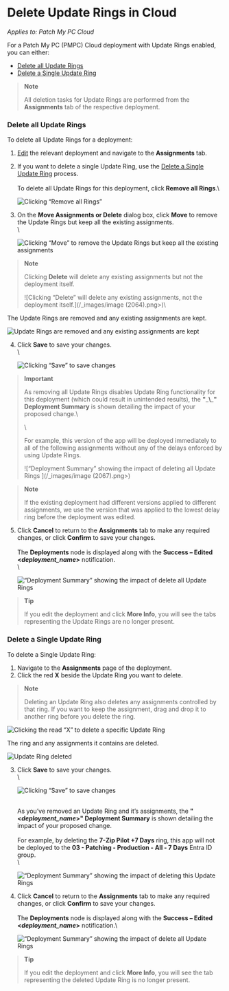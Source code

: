# Delete Update Rings in Cloud

_Applies to: Patch My PC Cloud_

For a Patch My PC (PMPC) Cloud deployment with Update Rings enabled, you can either:

* [Delete all Update Rings](delete-update-rings-in-cloud.md#delete-all-update-rings)
* [Delete a Single Update Ring](delete-update-rings-in-cloud.md#delete-a-single-update-ring)

<blockquote class="wp-block-quote">
<p><strong>Note</strong></p>
<p>All deletion tasks for Update Rings are performed from the <strong>Assignments</strong> tab of the respective deployment.</p>
</blockquote>

### Delete all Update Rings

To delete all Update Rings for a deployment:

1. [Edit](../manage-cloud-deployments/edit-a-cloud-deployment.md) the relevant deployment and navigate to the <strong>Assignments</strong> tab.
2.  If you want to delete a single Update Ring, use the [Delete a Single Update Ring](delete-update-rings-in-cloud.md#delete-a-single-update-ring) process.\
    \
    To delete all Update Rings for this deployment, click <strong>Remove all Rings</strong>.\


    ![Clicking “Remove all Rings”](/_images/image-(2061).png "Clicking “Remove all Rings”")


3.  On the <strong>Move Assignments or Delete</strong> dialog box, click <strong>Move</strong> to remove the Update Rings but keep all the existing assignments.\
    \


    ![Clicking “Move” to remove the Update Rings but keep all the existing assignments](/_images/image-(2062).png "Clicking “Move” to remove the Update Rings but keep all the existing assignments")

<blockquote class="wp-block-quote">
<p><strong>Note</strong></p>
<p>Clicking <strong>Delete</strong> will delete any existing assignments but not the deployment itself.</p>
<p>![Clicking “Delete” will delete any existing assignments, not the deployment itself.](/_images/image (2064).png>)\</p>
</blockquote>

The Update Rings are removed and any existing assignments are kept.

![Update Rings are removed and any existing assignments are kept](/_images/image-(2065).png "Update Rings are removed and any existing assignments are kept")

4.  Click <strong>Save</strong> to save your changes.\
    \


    ![Clicking “Save” to save changes](/_images/image-(2066).png "Clicking “Save” to save changes")

<blockquote class="wp-block-quote">
<p><strong>Important</strong></p>
<p>As removing all Update Rings disables Update Ring functionality for this deployment (which could result in unintended results), the <strong>"</strong>_<strong>\<deployment\_name></strong>_<strong>" Deployment Summary</strong> is shown detailing the impact of your proposed change.\</p>
<p>\</p>
<p>For example, this version of the app will be deployed immediately to all of the following assignments without any of the delays enforced by using Update Rings.</p>
<p>![“Deployment Summary” showing the impact of deleting all Update Rings ](/_images/image (2067).png>)</p>
</blockquote>

<blockquote class="wp-block-quote">
<p><strong>Note</strong></p>
<p>If the existing deployment had different versions applied to different assignments, we use the version that was applied to the lowest delay ring before the deployment was edited.</p>
</blockquote>

5.  Click <strong>Cancel</strong> to return to the <strong>Assignments</strong> tab to make any required changes, or click <strong>Confirm</strong> to save your changes.\
    \
    The <strong>Deployments</strong> node is displayed along with the <strong>Success – Edited <</strong>_<strong>deployment\_name</strong>_<strong>></strong> notification.\
    \


    ![“Deployment Summary” showing the impact of delete all Update Rings](/_images/image-(2068).png "“Deployment Summary” showing the impact of delete all Update Rings")

<blockquote class="wp-block-quote">
<p><strong>Tip</strong></p>
<p>If you edit the deployment and click <strong>More Info</strong>, you will see the tabs representing the Update Rings are no longer present.</p>
</blockquote>

### Delete a Single Update Ring

To delete a Single Update Ring:

1. Navigate to the <strong>Assignments</strong> page of the deployment.
2. Click the red <strong>X</strong> beside the Update Ring you want to delete.

<blockquote class="wp-block-quote">
<p><strong>Note</strong></p>
<p>Deleting an Update Ring also deletes any assignments controlled by that ring. If you want to keep the assignment, drag and drop it to another ring before you delete the ring.</p>
</blockquote>

![Clicking the read “X” to delete a specific Update Ring](/_images/image-(2069).png "Clicking the read “X” to delete a specific Update Ring")

The ring and any assignments it contains are deleted.

![Update Ring deleted](/_images/image-(2070).png "Update Ring deleted")

3.  Click <strong>Save</strong> to save your changes.\
    \


    ![Clicking “Save” to save changes](/_images/image-(2071).png "Clicking “Save” to save changes")

    \
    As you’ve removed an Update Ring and it’s assignments, the <strong>"<</strong>_<strong>deployment\_name</strong>_<strong>>" Deployment Summary</strong> is shown detailing the impact of your proposed change.\
    \
    For example, by deleting the <strong>7-Zip Pilot +7 Days</strong> ring, this app will not be deployed to the <strong>03 - Patching - Production - All - 7 Days</strong> Entra ID group.\
    \


    ![“Deployment Summary” showing the impact of deleting this Update Rings](/_images/image-(2072).png "“Deployment Summary” showing the impact of deleting this Update Rings")
4.  Click <strong>Cancel</strong> to return to the <strong>Assignments</strong> tab to make any required changes, or click <strong>Confirm</strong> to save your changes.\
    \
    The <strong>Deployments</strong> node is displayed along with the <strong>Success – Edited <</strong>_<strong>deployment\_name</strong>_<strong>></strong> notification.\


    ![“Deployment Summary” showing the impact of delete all Update Rings](/_images/image-(2073).png "“Deployment Summary” showing the impact of delete all Update Rings")

<blockquote class="wp-block-quote">
<p><strong>Tip</strong></p>
<p>If you edit the deployment and click <strong>More Info</strong>, you will see the tab representing the deleted Update Ring is no longer present.</p>
</blockquote>